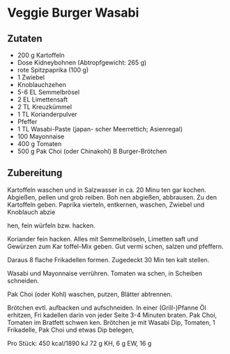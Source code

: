 # Veggie Burger Wasabi 

## Zutaten

- 200 g Kartoffeln
-  Dose Kidneybohnen (Abtropfgewicht: 265 g) 
- rote Spitzpaprika (100 g) 
- 1 Zwiebel
-  Knoblauchzehen
-  5-6 EL Semmelbrösel 
- 2 EL Limettensaft
-  2 TL Kreuzkümmel 
- 1 TL Korianderpulver
- Pfeffer 
-  1 TL Wasabi-Paste (japan- scher Meerrettich; Asienregal) 
- 100 Mayonnaise
-  400 g Tomaten 
- 500 g Pak Choi (oder Chinakohl) B Burger-Brötchen

## Zubereitung

Kartoffeln waschen und in Salzwasser in ca. 20 Minu ten gar kochen. Abgießen, pellen und grob reiben. Boh nen abgießen, abbrausen. Zu den Kartoffeln geben. Paprika vierteln, entkernen, waschen, Zwiebel und Knoblauch abzie

hen, fein würfeln bzw. hacken.

Koriander fein hacken. Alles mit Semmelbröseln, Limetten saft und Gewürzen zum Kar toffel-Mix geben. Gut vermi schen, salzen und pfeffern.

Daraus 8 flache Frikadellen formen. Zugedeckt 30 Min ten kalt stellen.

Wasabi und Mayonnaise verrühren. Tomaten wa schen, in Scheiben schneiden.

Pak Choi (oder Kohl) waschen, putzen, Blätter abtrennen.

Brötchen evtl. aufbacken und aufschneiden. In einer (Grill-)Pfanne Öl erhitzen, Fri kadellen darin von jeder Seite 3-4 Minuten braten. Pak Choi, Tomaten im Bratfett schwen ken. Brötchen je mit Wasabi Dip, Tomaten, 1 Frikadelle, Pak Choi und etwas Dip belegen,

Pro Stück: 450 kcal/1890 kJ 72 g KH, 6 g EW, 16 g
